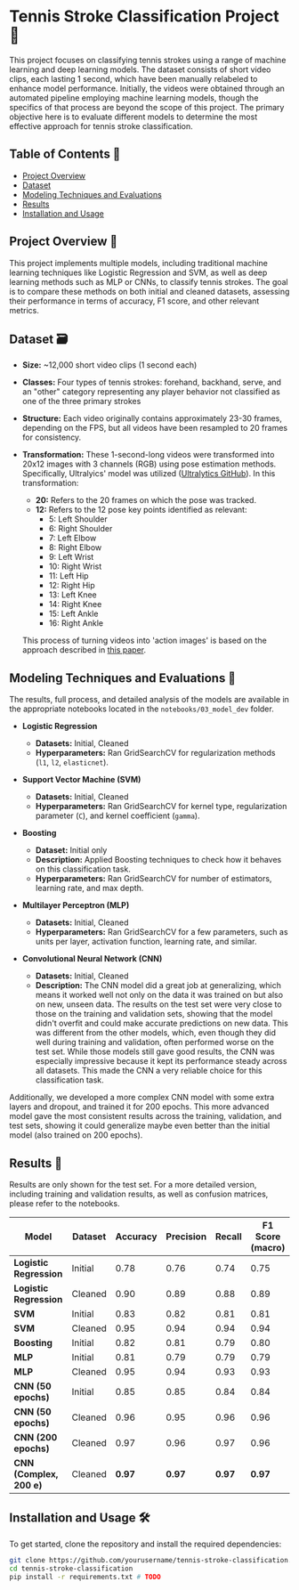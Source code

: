 # Tennis Stroke Classification Project 🎾

This project focuses on classifying tennis strokes using a range of machine learning and deep learning models. The dataset consists of short video clips, each lasting 1 second, which have been manually relabeled to enhance model performance. Initially, the videos were obtained through an automated pipeline employing machine learning models, though the specifics of that process are beyond the scope of this project. The primary objective here is to evaluate different models to determine the most effective approach for tennis stroke classification.

## Table of Contents 📃

- [Project Overview](#project-overview-)
- [Dataset](#dataset-)
- [Modeling Techniques and Evaluations](#modeling-techniques-and-evaluations-)
- [Results](#results-)
- [Installation and Usage](#installation-and-usage-)

## Project Overview 🔎

This project implements multiple models, including traditional machine learning techniques like Logistic Regression and SVM, as well as deep learning methods such as MLP or CNNs, to classify tennis strokes. The goal is to compare these methods on both initial and cleaned datasets, assessing their performance in terms of accuracy, F1 score, and other relevant metrics.

## Dataset 🗃

- **Size:** ~12,000 short video clips (1 second each)
- **Classes:** Four types of tennis strokes: forehand, backhand, serve, and an "other" category representing any player behavior not classified as one of the three primary strokes
- **Structure:** Each video originally contains approximately 23-30 frames, depending on the FPS, but all videos have been resampled to 20 frames for consistency.
- **Transformation:** These 1-second-long videos were transformed into 20x12 images with 3 channels (RGB) using pose estimation methods. Specifically, Ultralyics' model was utilized ([Ultralytics GitHub](https://github.com/ultralytics/ultralytics)). In this transformation:
  - **20:** Refers to the 20 frames on which the pose was tracked.
  - **12:** Refers to the 12 pose key points identified as relevant:
    - 5: Left Shoulder
    - 6: Right Shoulder
    - 7: Left Elbow
    - 8: Right Elbow
    - 9: Left Wrist
    - 10: Right Wrist
    - 11: Left Hip
    - 12: Right Hip
    - 13: Left Knee
    - 14: Right Knee
    - 15: Left Ankle
    - 16: Right Ankle

  This process of turning videos into 'action images' is based on the approach described in [this paper](https://arxiv.org/pdf/1704.05645.pdf).

## Modeling Techniques and Evaluations 🤖

The results, full process, and detailed analysis of the models are available in the appropriate notebooks located in the `notebooks/03_model_dev` folder.

- **Logistic Regression**
  - **Datasets:** Initial, Cleaned
  - **Hyperparameters:** Ran GridSearchCV for regularization methods (`l1`, `l2`, `elasticnet`).

- **Support Vector Machine (SVM)**
  - **Datasets:** Initial, Cleaned
  - **Hyperparameters:** Ran GridSearchCV for kernel type, regularization parameter (`C`), and kernel coefficient (`gamma`).

- **Boosting**
  - **Dataset:** Initial only
  - **Description:** Applied Boosting techniques to check how it behaves on this classification task.
  - **Hyperparameters:** Ran GridSearchCV for number of estimators, learning rate, and max depth.

- **Multilayer Perceptron (MLP)**
  - **Datasets:** Initial, Cleaned
  - **Hyperparameters:** Ran GridSearchCV for a few parameters, such as units per layer, activation function, learning rate, and similar.

- **Convolutional Neural Network (CNN)**
  - **Datasets:** Initial, Cleaned
  - **Description:** The CNN model did a great job at generalizing, which means it worked well not only on the data it was trained on but also on new, unseen data. The results on the test set were very close to those on the training and validation sets, showing that the model didn't overfit and could make accurate predictions on new data. This was different from the other models, which, even though they did well during training and validation, often performed worse on the test set. While those models still gave good results, the CNN was especially impressive because it kept its performance steady across all datasets. This made the CNN a very reliable choice for this classification task.

Additionally, we developed a more complex CNN model with some extra layers and dropout, and trained it for 200 epochs. This more advanced model gave the most consistent results across the training, validation, and test sets, showing it could generalize maybe even better than the initial model (also trained on 200 epochs).

## Results 🚀

Results are only shown for the test set. For a more detailed version, including training and validation results, as well as confusion matrices, please refer to the notebooks.

| Model                   | Dataset  | Accuracy | Precision | Recall | F1 Score (macro) |
|--------------------------|----------|----------|-----------|--------|------------------|
| **Logistic Regression**  | Initial  | 0.78     | 0.76      | 0.74   | 0.75             |
| **Logistic Regression**  | Cleaned  | 0.90     | 0.89      | 0.88   | 0.89             |
| **SVM**                  | Initial  | 0.83     | 0.82      | 0.81   | 0.81             |
| **SVM**                  | Cleaned  | 0.95     | 0.94      | 0.94   | 0.94             |
| **Boosting**             | Initial  | 0.82     | 0.81      | 0.79   | 0.80             |
| **MLP**                  | Initial  | 0.81     | 0.79      | 0.79   | 0.79             |
| **MLP**                  | Cleaned  | 0.95     | 0.94      | 0.93   | 0.93             |
| **CNN (50 epochs)**      | Initial  | 0.85     | 0.85      | 0.84   | 0.84             |
| **CNN (50 epochs)**      | Cleaned  | 0.96     | 0.95      | 0.96   | 0.96             |
| **CNN (200 epochs)**     | Cleaned  | 0.97     | 0.96      | 0.97   | 0.96             |
| **CNN (Complex, 200 e)** | Cleaned  | **0.97** | **0.97**  | **0.97** | **0.97**       |

## Installation and Usage 🛠

To get started, clone the repository and install the required dependencies:

```bash
git clone https://github.com/yourusername/tennis-stroke-classification.git
cd tennis-stroke-classification
pip install -r requirements.txt # TODO
```
